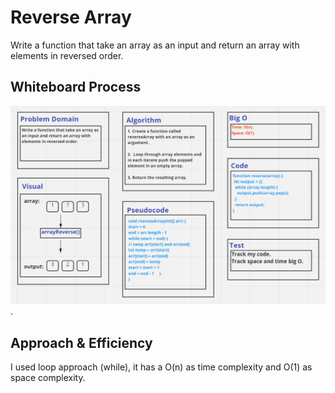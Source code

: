 # Reverse Array 

Write a function that take an array as an input and return an array with elements in reversed order.

## Whiteboard Process

![](./whiteBoard.PNG).

## Approach & Efficiency
 I used loop approach (while), it has a O(n) as time complexity and O(1) as space complexity.
